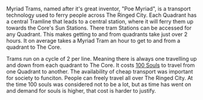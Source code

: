 Myriad Trams, named after it's great inventor, "Poe Myriad", is a transport technology used to ferry people across The Ringed City.  Each Quadrant has a central Tramline that  leads to a central station, where it will ferry them up towards the Core's Sun Stations. There tram Stations can be accessed for any Quadrant. This makes getting to and from quadrants take just over 2 hours. It on average takes a Myriad Tram an hour to get to and from a quadrant to The Core.

Trams run on a cycle of 2 per line. Meaning there is always one travelling up and down from each quadrant to The Core. It costs [100 Souls](obsidian://open?vault=Ringed%20City%20Vault&file=The%20Ringed%20City%20-%20A%20Dark%20Souls%20Fan%20Setting%2FSetting%2FGeneral%2FCurrency) to travel from one Quadrant to another. The availability of cheap transport was important for society to funciton. People can freely travel all over The Ringed City. At the time 100 souls was considered not to be a lot, but as time has went on and demand for souls is higher, that cost is harder to justify.